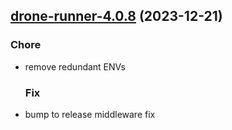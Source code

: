 

## [drone-runner-4.0.8](https://github.com/truecharts/charts/compare/drone-runner-4.0.7...drone-runner-4.0.8) (2023-12-21)

### Chore

- remove redundant ENVs
  
  ### Fix

- bump to release middleware fix
  
  